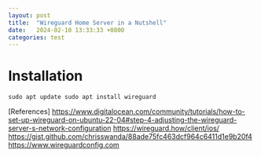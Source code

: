 ```yaml
---
layout: post
title:  "Wireguard Home Server in a Nutshell"
date:   2024-02-10 13:33:33 +0800
categories: test
---
```


# Installation

``sudo apt update
sudo apt install wireguard``

[References]
https://www.digitalocean.com/community/tutorials/how-to-set-up-wireguard-on-ubuntu-22-04#step-4-adjusting-the-wireguard-server-s-network-configuration
https://wireguard.how/client/ios/
https://gist.github.com/chrisswanda/88ade75fc463dcf964c6411d1e9b20f4
https://www.wireguardconfig.com
